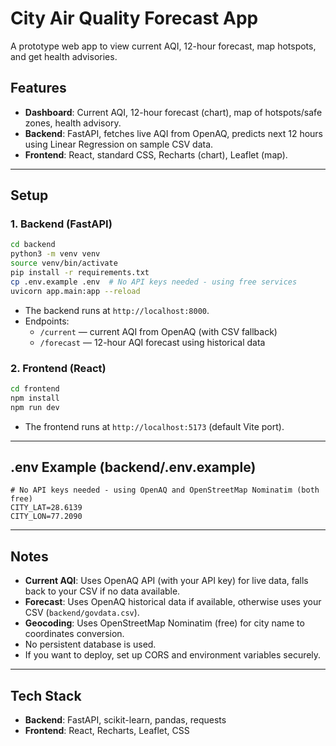 # City Air Quality Forecast App

A prototype web app to view current AQI, 12-hour forecast, map hotspots, and get health advisories.

## Features
- **Dashboard**: Current AQI, 12-hour forecast (chart), map of hotspots/safe zones, health advisory.
- **Backend**: FastAPI, fetches live AQI from OpenAQ, predicts next 12 hours using Linear Regression on sample CSV data.
- **Frontend**: React, standard CSS, Recharts (chart), Leaflet (map).

---

## Setup

### 1. Backend (FastAPI)

```bash
cd backend
python3 -m venv venv
source venv/bin/activate
pip install -r requirements.txt
cp .env.example .env  # No API keys needed - using free services
uvicorn app.main:app --reload
```

- The backend runs at `http://localhost:8000`.
- Endpoints:
  - `/current` — current AQI from OpenAQ (with CSV fallback)
  - `/forecast` — 12-hour AQI forecast using historical data

### 2. Frontend (React)

```bash
cd frontend
npm install
npm run dev
```
- The frontend runs at `http://localhost:5173` (default Vite port).

---

## .env Example (backend/.env.example)
```
# No API keys needed - using OpenAQ and OpenStreetMap Nominatim (both free)
CITY_LAT=28.6139
CITY_LON=77.2090
```

---

## Notes
- **Current AQI**: Uses OpenAQ API (with your API key) for live data, falls back to your CSV if no data available.
- **Forecast**: Uses OpenAQ historical data if available, otherwise uses your CSV (`backend/govdata.csv`).
- **Geocoding**: Uses OpenStreetMap Nominatim (free) for city name to coordinates conversion.
- No persistent database is used.
- If you want to deploy, set up CORS and environment variables securely.

---

## Tech Stack
- **Backend**: FastAPI, scikit-learn, pandas, requests
- **Frontend**: React, Recharts, Leaflet, CSS
